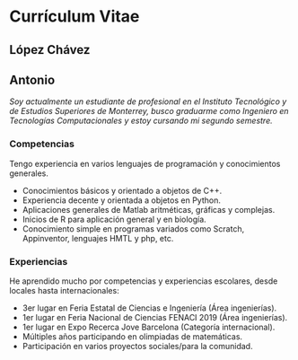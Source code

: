 # Currículum Vitae
## López Chávez
## Antonio

_Soy actualmente un estudiante de profesional en el Instituto Tecnológico y de Estudios Superiores de Monterrey, busco graduarme como Ingeniero en Tecnologías Computacionales y estoy cursando mi segundo semestre._

### Competencias
Tengo experiencia en varios lenguajes de programación y conocimientos generales.
* Conocimientos básicos y orientado a objetos de C++.
* Experiencia decente y orientada a objetos en Python.
* Aplicaciones generales de Matlab aritméticas, gráficas y complejas.
* Inicios de R para aplicación general y en biología.
* Conocimiento simple en programas variados como Scratch, Appinventor, lenguajes HMTL y php, etc.

### Experiencias
He aprendido mucho por competencias y experiencias escolares, desde locales hasta internacionales:

* 3er lugar en Feria Estatal de Ciencias e Ingeniería (Área ingenierías).
* 1er lugar en Feria Nacional de Ciencias FENACI 2019 (Área ingenierías).
* 1er lugar en Expo Recerca Jove Barcelona (Categoría internacional).
* Múltiples años participando en olimpiadas de matemáticas.
* Participación en varios proyectos sociales/para la comunidad.
